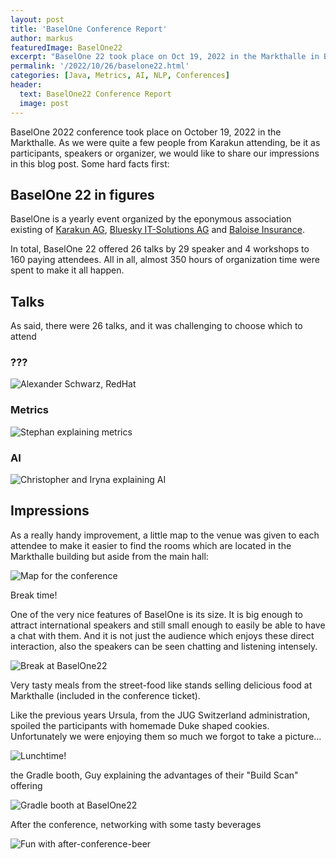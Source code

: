 ```yaml
---
layout: post
title: 'BaselOne Conference Report'
author: markus
featuredImage: BaselOne22
excerpt: "BaselOne 22 took place on Oct 19, 2022 in the Markthalle in Basel, Switzerland. Let us have a look back at this amazing event from different views: as one of the organizers, as speaker and as attendees."
permalink: '/2022/10/26/baselone22.html'
categories: [Java, Metrics, AI, NLP, Conferences]
header:
  text: BaselOne22 Conference Report
  image: post
---
```


BaselOne 2022 conference took place on October 19, 2022 in the Markthalle. As we were quite a few people from Karakun attending, be it as participants, speakers or organizer, we would like to share our impressions in this blog post. Some hard facts first:

## BaselOne 22 in figures
BaselOne is a yearly event organized by the eponymous association existing of [Karakun AG](https://karakun.com), [Bluesky IT-Solutions AG](https://bluesky-it.ch) and [Baloise Insurance](https://baloise.com).

In total, BaselOne 22 offered 26 talks by 29 speaker and 4 workshops to 160 paying attendees. All in all, almost 350 hours of organization time were spent to make it all happen.



## Talks

As said, there were 26 talks, and it was challenging to choose which to attend

### ???

![Alexander Schwarz, RedHat](/assets/posts/2022-10-25-basel-one/Basel-One-29.jpg)


### Metrics

![Stephan explaining metrics](/assets/posts/2022-10-25-basel-one/IMG_1530.jpeg)

### AI

![Christopher and Iryna explaining AI](/assets/posts/2022-10-25-basel-one/IMG_1535.jpeg)


## Impressions

As a really handy improvement, a little map to the venue was given to each attendee to make it easier to find the rooms which are located in the Markthalle building but aside from the main hall:

![Map for the conference](/assets/posts/2022-10-25-basel-one/IMG_1525.jpeg)

Break time!

One of the very nice features of BaselOne is its size.
It is big enough to attract international speakers and still small enough to easily be able to have a chat with them.
And it is not just the audience which enjoys these direct interaction, also the speakers can be seen chatting and listening intensely.

![Break at BaselOne22](/assets/posts/2022-10-25-basel-one/Basel-One-57.jpg)

Very tasty meals from the street-food like stands selling delicious food at Markthalle (included in the conference ticket).

Like the previous years Ursula, from the JUG Switzerland administration, spoiled the participants with homemade Duke shaped cookies.
Unfortunately we were enjoying them so much we forgot to take a picture...

![Lunchtime!](/assets/posts/2022-10-25-basel-one/IMG_1534.jpeg)

the Gradle booth, Guy explaining the advantages of their "Build Scan" offering

![Gradle booth at BaselOne22](/assets/posts/2022-10-25-basel-one/Basel-One-189.jpg)

After the conference, networking with some tasty beverages

![Fun with after-conference-beer](/assets/posts/2022-10-25-basel-one/Basel-One-190.jpg)






